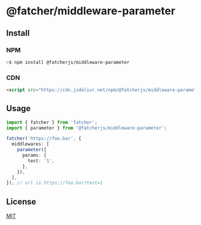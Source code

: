 # @fatcher/middleware-parameter

## Install

### NPM

```bash
>$ npm install @fatcherjs/middleware-parameter
```

### CDN

```html
<script src="https://cdn.jsdelivr.net/npm/@fatcherjs/middleware-parameter/dist/index.min.js"></script>
```

## Usage

```ts
import { fatcher } from 'fatcher';
import { parameter } from '@fatcherjs/middleware-parameter';

fatcher('https://foo.bar', {
  middlewares: [
    parameter({
      params: {
        test: '1',
      },
    }),
  ],
}); // url is https://foo.bar?test=1
```

## License

[MIT](https://github.com/fanhaoyuan/fatcher/blob/master/LICENSE)
